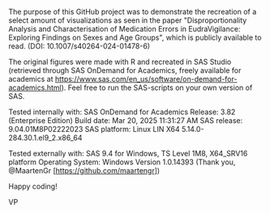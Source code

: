 The purpose of this GitHub project was to demonstrate the recreation of a select amount of visualizations as seen in the paper 
"Disproportionality Analysis and Characterisation of Medication Errors in EudraVigilance: Exploring Findings on Sexes and Age Groups",
which is publicly available to read. (DOI: 10.1007/s40264-024-01478-6)

The original figures were made with R and recreated in SAS Studio (retrieved through SAS OnDemand for Academics, freely available for academics at https://www.sas.com/en_us/software/on-demand-for-academics.html). Feel free to run the SAS-scripts on your own version of SAS.

Tested internally with:
SAS OnDemand for Academics
Release: 3.82 (Enterprise Edition)
Build date: Mar 20, 2025 11:31:27 AM
SAS release: 9.04.01M8P02222023
SAS platform: Linux LIN X64 5.14.0-284.30.1.el9_2.x86_64

Tested externally with:
SAS 9.4 for Windows, TS Level 1M8, X64_SRV16 platform
Operating System: Windows Version 1.0.14393
(Thank you, @MaartenGr [https://github.com/maartengr])

Happy coding!

VP
